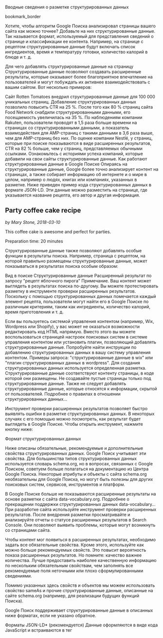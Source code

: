 Вводные сведения о разметке структурированных данных

bookmark_border

Хотите, чтобы алгоритм Google Поиска анализировал страницы вашего сайта как можно точнее? Добавьте на них структурированные данные. Так называется формат, используемый для представления сведений о странице и классификации ее контента. Например, на странице с рецептом структурированные данные будут включать список ингредиентов, время и температуру готовки, количество калорий в блюде и т. д.

Для чего добавлять структурированные данные на страницу
Структурированные данные позволяют создавать расширенные результаты, которые оказывают более благоприятное впечатление на пользователей и могут побуждать их активнее взаимодействовать с вашим сайтом. Вот несколько примеров:

Сайт Rotten Tomatoes внедрил структурированные данные для 100 000 уникальных страниц. Добавление структурированных данных позволило повысить CTR на 25 %.
После того как 80 % страниц сайта Food Network снабдили структурированными данными, его посещаемость увеличилась на 35 %.
По наблюдениям компании Rakuten, пользователи проводят в 1,5 раза больше времени на страницах со структурированными данными, а показатель взаимодействия для AMP-страниц с такими данными в 3,6 раза выше, чем для AMP-страниц без них.
По оценке компании Nestlé, у страниц, которые при поиске показываются в виде расширенных результатов, CTR на 82 % больше, чем у страниц, представляемых обычными ссылками.
Ознакомьтесь с историями успеха компаний, которые добавили на свои сайты структурированные данные.
Как работают структурированные данные в Google Поиске
Опираясь на структурированные данные, Google более точно анализирует контент на страницах, а также собирает информацию об интернете и о мире в целом, например о людях, книгах или компаниях, указанных в разметке. Ниже приведен пример кода структурированных данных в формате JSON-LD. Эти данные можно разместить на странице, где указывается название рецепта, его автор и другая информация.

<html>
  <head>
    <title>Party Coffee Cake</title>
    <script type="application/ld+json">
    {
      "@context": "https://schema.org/",
      "@type": "Recipe",
      "name": "Party Coffee Cake",
      "author": {
        "@type": "Person",
        "name": "Mary Stone"
      },
      "datePublished": "2018-03-10",
      "description": "This coffee cake is awesome and perfect for parties.",
      "prepTime": "PT20M"
    }
    </script>
  </head>
  <body>
    <h2>Party coffee cake recipe</h2>
    <p>
      <i>by Mary Stone, 2018-03-10</i>
    </p>
    <p>
      This coffee cake is awesome and perfect for parties.
    </p>
    <p>
      Preparation time: 20 minutes
    </p>
  </body>
</html>
Структурированные данные также позволяют добавлять особые функции в результаты поиска. Например, страница с рецептом, на которой правильно размещены структурированные данные, может показываться в результатах поиска особым образом:

Вид в поиске
Структурированные данные
Расширенный результат по запросу "рецепт яблочного пирога"
Примечание. Ваш контент может выглядеть в результатах поиска по-другому. Вы можете протестировать разметку в инструменте проверки расширенных результатов.
Поскольку с помощью структурированных данных помечается каждый элемент рецепта, пользователи могут найти его в Google Поиске по различным критериям, таким как ингредиенты, количество калорий, время приготовления и т. д.

Если вы пользуетесь системой управления контентом (например, Wix, Wordpress или Shopify), у вас может не оказаться возможности редактировать код HTML напрямую. Вместо этого вы можете воспользоваться страницей настроек поисковых систем в системе управления контентом или установить плагин, позволяющий добавлять структурированные данные. Попробуйте найти инструкции по добавлению структурированных данных в вашу систему управления контентом. Примеры запроса: "структурированные данные в wix" или "плагин структурированных данных в wordpress".
Для создания структурированных данных используется определенная разметка. Структурированные данные соответствуют контенту страницы, в коде которой они размещены. Не создавайте пустые страницы только под структурированные данные. Также не следует добавлять структурированные данные, которые относятся к информации, скрытой от пользователей. Подробнее о правилах в отношении структурированных данных…

Инструмент проверки расширенных результатов позволяет быстро выявлять ошибки в разметке структурированных данных. В некоторых случаях с его помощью можно посмотреть, как результат будет выглядеть в Google Поиске. Чтобы открыть инструмент, нажмите кнопку ниже:

Формат структурированных данных

Ниже описаны обязательные, рекомендуемые и дополнительные свойства структурированных данных. Google Поиск учитывает эти свойства. Для большинства типов структурированных данных используется словарь schema.org, но в вопросах, связанных с Google Поиском, советуем больше полагаться на документацию из Центра Google Поиска. Некоторые атрибуты и объекты с сайта schema.org необязательны для Google Поиска, но могут быть полезны для других поисковых систем, сервисов, инструментов и платформ.

В Google Поиске больше не показываются расширенные результаты на основе разметки с сайта data-vocabulary.org. Подробнее о прекращении поддержки структурированных данных data-vocabulary…
При разработке сайта используйте инструмент проверки расширенных результатов. После внедрения разметки просматривайте и анализируйте отчеты о статусе расширенных результатов в Search Console. Они позволяют выявить проблемы, которые могут возникнуть со страницами сайта.

Чтобы контент мог появиться в расширенных результатах, необходимо задать все обязательные свойства. Кроме этого, используйте как можно больше рекомендуемых свойств. Это повысит вероятность показа расширенных результатов. Но помните: качество важнее количества. Лучше предоставить наиболее качественную информацию по нескольким обязательным свойствам, чем заполнять все рекомендуемые поля неточными или плохо сформулированными сведениями.

Помимо указанных здесь свойств и объектов мы можем использовать свойство sameAs и прочие структурированные данные, описанные на сайте schema.org (например, для реализации будущих функций Поиска).

Google Поиск поддерживает структурированные данные в описанных ниже форматах, если не указано обратное.

Форматы
JSON-LD\* (рекомендуется) Данные оформляются в виде кода JavaScript и встраиваются в тег <script> внутри элементов <head> и <body> на HTML-странице. Разметка указывается отдельно от текста, видимого пользователям. Это упрощает описание вложенных элементов, таких как Country в составе PostalAddress или MusicVenue в составе Event. Google Поиск может считывать структурированные данные в формате JSON-LD, добавляемые на страницу динамически, например с помощью кода JavaScript или встроенных виджетов в системе управления контентом.
Микроданные Открытая спецификация HTML, которая позволяет добавлять структурированные данные в HTML-контент. Как и в случае с форматом RDFa, для обозначения нужных свойств, которые вы хотите представить в виде структурированных данных, используются атрибуты HTML-тегов. Обычно микроданные добавляются в элемент <body>, но их также можно добавлять в элемент <head>.
RDFa Расширение HTML5, которое поддерживает связанные данные через атрибуты HTML-тегов. Атрибуты должны соответствовать видимому контенту страницы, которую вы хотите описать для поисковых систем. RDFa используется как в разделе <head>, так и в разделе <body> HTML-страницы.
Мы рекомендуем использовать для структурированных данных формат JSON-LD.
Правила в отношении структурированных данных
Обязательно соблюдайте общие правила в отношении структурированных данных, а также требования, описанные в документации к вашему типу контента. В противном случае мы можем не включить структурированные данные в расширенные результаты Google Поиска.

С чего начать
Базовая информация о структурированных данных приведена в специальном руководстве. Оно посвящено микроданным, но также подходит для JSON-LD и RDFa. Пошаговые инструкции вы найдете в этой практической работе.

Изучив основные сведения о структурированных данных, посмотрите список функций структурированных данных в Google Поиске и выберите функцию, которую вам нужно реализовать. В каждом руководстве подробно рассказывается, как добавить структурированные данные, чтобы ваш контент мог появляться в виде расширенных результатов в Google Поиске.

Выбрать функцию

Как оценить эффект от структурированных данных
Вероятно, вы захотите сравнить эффективность страниц со структурированными данными и версий без них, чтобы понять, не напрасны ли ваши усилия. Рекомендуем для этой цели протестировать несколько страниц своего сайта до и после реализации функций поиска. Однако следует помнить, что изменение количества просмотров отдельной страницы может быть вызвано разными причинами.

Выберите несколько страниц, на которых нет структурированных данных и по которым в течение нескольких месяцев собирались сведения в Search Console. Лучше остановить выбор на страницах, которые стабильно привлекают пользователей и на которые не влияет фактор сезонности.
Добавьте на страницы структурированные данные или другие улучшения. Воспользуйтесь инструментом проверки URL и убедитесь, что в вашей разметке нет ошибок и что ваши структурированные данные выявлены роботами Google.
В течение нескольких месяцев следите за изменением значений в отчете об эффективности, фильтруя результаты по URL. Это позволит вам понять, какие страницы вашего сайта более эффективны в Google.

